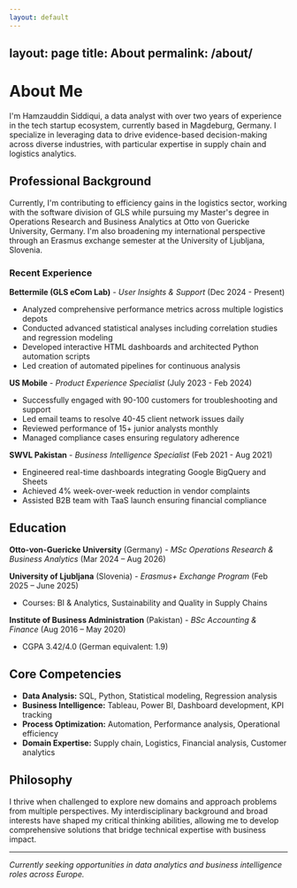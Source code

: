 ```yaml
---
layout: default
---
```

layout: page
title: About
permalink: /about/
---

# About Me

I'm Hamzauddin Siddiqui, a data analyst with over two years of experience in the tech startup ecosystem, currently based in Magdeburg, Germany. I specialize in leveraging data to drive evidence-based decision-making across diverse industries, with particular expertise in supply chain and logistics analytics.

## Professional Background

Currently, I'm contributing to efficiency gains in the logistics sector, working with the software division of GLS while pursuing my Master's degree in Operations Research and Business Analytics at Otto von Guericke University, Germany. I'm also broadening my international perspective through an Erasmus exchange semester at the University of Ljubljana, Slovenia.

### Recent Experience

**Bettermile (GLS eCom Lab)** - *User Insights & Support* (Dec 2024 - Present)
- Analyzed comprehensive performance metrics across multiple logistics depots
- Conducted advanced statistical analyses including correlation studies and regression modeling
- Developed interactive HTML dashboards and architected Python automation scripts
- Led creation of automated pipelines for continuous analysis

**US Mobile** - *Product Experience Specialist* (July 2023 - Feb 2024)
- Successfully engaged with 90-100 customers for troubleshooting and support
- Led email teams to resolve 40-45 client network issues daily
- Reviewed performance of 15+ junior analysts monthly
- Managed compliance cases ensuring regulatory adherence

**SWVL Pakistan** - *Business Intelligence Specialist* (Feb 2021 - Aug 2021)
- Engineered real-time dashboards integrating Google BigQuery and Sheets
- Achieved 4% week-over-week reduction in vendor complaints
- Assisted B2B team with TaaS launch ensuring financial compliance

## Education

**Otto-von-Guericke University** (Germany) - *MSc Operations Research & Business Analytics* (Mar 2024 – Aug 2026)

**University of Ljubljana** (Slovenia) - *Erasmus+ Exchange Program* (Feb 2025 – June 2025)
- Courses: BI & Analytics, Sustainability and Quality in Supply Chains

**Institute of Business Administration** (Pakistan) - *BSc Accounting & Finance* (Aug 2016 – May 2020)
- CGPA 3.42/4.0 (German equivalent: 1.9)

## Core Competencies

- **Data Analysis:** SQL, Python, Statistical modeling, Regression analysis
- **Business Intelligence:** Tableau, Power BI, Dashboard development, KPI tracking
- **Process Optimization:** Automation, Performance analysis, Operational efficiency
- **Domain Expertise:** Supply chain, Logistics, Financial analysis, Customer analytics

## Philosophy

I thrive when challenged to explore new domains and approach problems from multiple perspectives. My interdisciplinary background and broad interests have shaped my critical thinking abilities, allowing me to develop comprehensive solutions that bridge technical expertise with business impact.

---

*Currently seeking opportunities in data analytics and business intelligence roles across Europe.*
